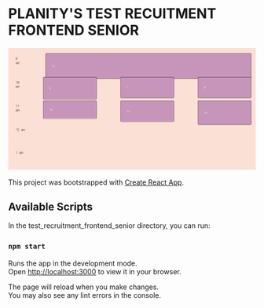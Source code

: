 # PLANITY'S TEST RECUITMENT FRONTEND SENIOR

![alt text](https://github.com/Dramane-dev/test_recruitment_frontend_senior/blob/master/home.png?raw=true)

This project was bootstrapped with [Create React App](https://github.com/facebook/create-react-app).

## Available Scripts

In the test_recruitment_frontend_senior directory, you can run:

### `npm start`

Runs the app in the development mode.\
Open [http://localhost:3000](http://localhost:3000) to view it in your browser.

The page will reload when you make changes.\
You may also see any lint errors in the console.
